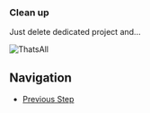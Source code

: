 ### Clean up

Just delete dedicated project and...

![ThatsAll](https://upload.wikimedia.org/wikipedia/commons/e/ea/Thats_all_folks.svg)

## Navigation

- [Previous Step](./06-executing-pipeline.md)
